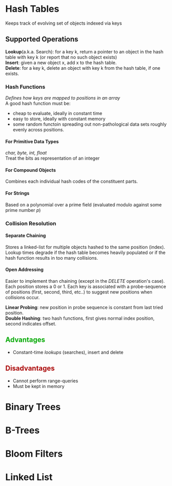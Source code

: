 # Hash Tables  
Keeps track of evolving set of objects indexed via keys

## Supported Operations  

**Lookup**(a.k.a. Search): for a key k, return a pointer to an object in the hash table with key k (or report that no such object exists)  
**Insert**: given a new object x, add x to the hash table.  
**Delete**: for a key k, delete an object with key k from the hash table, if one exists.

### Hash Functions  
*Defines how keys are mapped to positions in an array*  
A good hash function must be:
- cheap to evaluate, ideally in constant time
- easy to store, ideally with constant memory
- some random functoin spreading out non-pathological data sets roughly evenly across positions. 

#### For Primitive Data Types  
*char, byte, int, float*  
Treat the bits as representation of an integer  

#### For Compound Objects 
Combines each individual hash codes of the constituent parts.  

#### For Strings  
Based on a polynomial over a prime field (evaluated modulo against some prime number *p*)

### Collision Resolution
#### Separate Chaining 
Stores a linked-list for multiple objects hashed to the same position (index). Lookup times degrade if the hash table becomes heavily populated or if the hash function results in too many collisions.
#### Open Addressing
Easier to implement than chaining (except in the $DELETE$ operation's case). Each position stores a $0$ or $1$. Each key is associated with a probe-sequence of positions (first, second, third, etc..) to suggest new positions when collisions occur. 

**Linear Probing**: new position in probe sequence is constant from last tried position.  
**Double Hashing**: two hash functions, first gives normal index position, second indicates offset.


## <div style="color:#0A0">Advantages</div> 
- Constant-time *lookups* (searches), insert and delete

## <div style="color:#A00">Disadvantages</div> 
- Cannot perform range-queries  
- Must be kept in memory


# Binary Trees  

# B-Trees

# Bloom Filters  

# Linked List  
